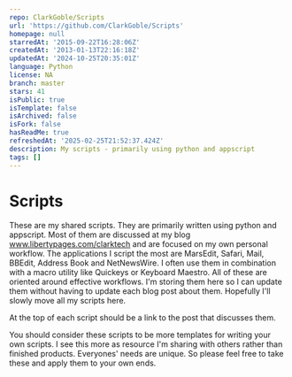 ```yaml
---
repo: ClarkGoble/Scripts
url: 'https://github.com/ClarkGoble/Scripts'
homepage: null
starredAt: '2015-09-22T16:28:06Z'
createdAt: '2013-01-13T22:16:18Z'
updatedAt: '2024-10-25T20:35:01Z'
language: Python
license: NA
branch: master
stars: 41
isPublic: true
isTemplate: false
isArchived: false
isFork: false
hasReadMe: true
refreshedAt: '2025-02-25T21:52:37.424Z'
description: My scripts - primarily using python and appscript
tags: []
---
```


Scripts
=======

These are my shared scripts. They are primarily written using python and appscript. Most of them are discussed at 
my blog www.libertypages.com/clarktech and are focused on my own personal workflow. The applications I script
the most are MarsEdit, Safari, Mail, BBEdit, Address Book and NetNewsWire. I often use them in combination
with a macro utility like Quickeys or Keyboard Maestro. All of these are oriented around effective workflows.
I'm storing them here so I can update them without having to update each blog post about them. Hopefully I'll
slowly move all my scripts here.

At the top of each script should be a link to the post that discusses them.

You should consider these scripts to be more templates for writing your own scripts. I see this more as resource
I'm sharing with others rather than finished products. Everyones' needs are unique. So please feel free to take
these and apply them to your own ends.
